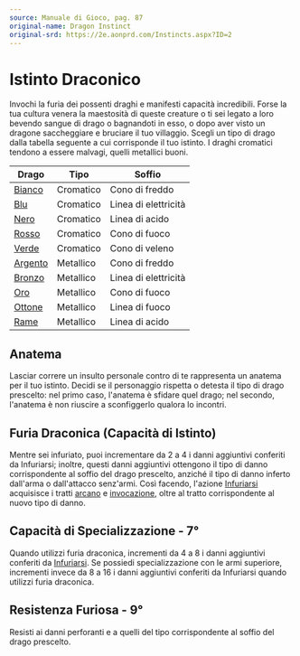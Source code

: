 ```yaml
---
source: Manuale di Gioco, pag. 87
original-name: Dragon Instinct
original-srd: https://2e.aonprd.com/Instincts.aspx?ID=2
---
```


# Istinto Draconico

Invochi la furia dei possenti draghi e manifesti capacità incredibili. Forse la
tua cultura venera la maestosità di queste creature o ti sei legato a loro
bevendo sangue di drago o bagnandoti in esso, o dopo aver visto un dragone
saccheggiare e bruciare il tuo villaggio. Scegli un tipo di drago dalla tabella
seguente a cui corrisponde il tuo istinto. I draghi cromatici tendono a essere
malvagi, quelli metallici buoni.

| Drago                                              | Tipo      | Soffio               |
| -------------------------------------------------- | --------- | -------------------- |
| [Bianco](/creature/famiglie-mostri/drago-bianco)   | Cromatico | Cono di freddo       |
| [Blu](/creature/famiglie-mostri/drago-blu)         | Cromatico | Linea di elettricità |
| [Nero](/creature/famiglie-mostri/drago-nero)       | Cromatico | Linea di acido       |
| [Rosso](/creature/famiglie-mostri/drago-rosso)     | Cromatico | Cono di fuoco        |
| [Verde](/creature/famiglie-mostri/drago-verde)     | Cromatico | Cono di veleno       |
| [Argento](/creature/famiglie-mostri/drago-argento) | Metallico | Cono di freddo       |
| [Bronzo](/creature/famiglie-mostri/drago-bronzo)   | Metallico | Linea di elettricità |
| [Oro](/creature/famiglie-mostri/drago-oro)         | Metallico | Cono di fuoco        |
| [Ottone](/creature/famiglie-mostri/drago-ottone)   | Metallico | Linea di fuoco       |
| [Rame](/creature/famiglie-mostri/drago-rame)       | Metallico | Linea di acido       |

## Anatema

Lasciar correre un insulto personale contro di te rappresenta un anatema per il
tuo istinto. Decidi se il personaggio rispetta o detesta il tipo di drago
prescelto: nel primo caso, l'anatema è sfidare quel drago; nel secondo,
l'anatema è non riuscire a sconfiggerlo qualora lo incontri.

## Furia Draconica (Capacità di Istinto)

Mentre sei infuriato, puoi incrementare da 2 a 4 i danni aggiuntivi conferiti da
Infuriarsi; inoltre, questi danni aggiuntivi ottengono il tipo di danno
corrispondente al soffio del drago prescelto, anziché il tipo di danno inferto
dall'arma o dall'attacco senz'armi. Così facendo, l'azione
[Infuriarsi](/azioni/classe/infuriarsi) acquisisce i tratti
[arcano](/tratti/arcano) e [invocazione](/tratti/invocazione), oltre al tratto
corrispondente al nuovo tipo di danno.

## Capacità di Specializzazione - 7°

Quando utilizzi furia draconica, incrementi da 4 a 8 i danni aggiuntivi
conferiti da [Infuriarsi](/azioni/classe/infuriarsi). Se possiedi
specializzazione con le armi superiore, incrementi invece da 8 a 16 i danni
aggiuntivi conferiti da Infuriarsi quando utilizzi furia draconica.

## Resistenza Furiosa - 9°

Resisti ai danni perforanti e a quelli del tipo corrispondente al soffio del
drago prescelto.
